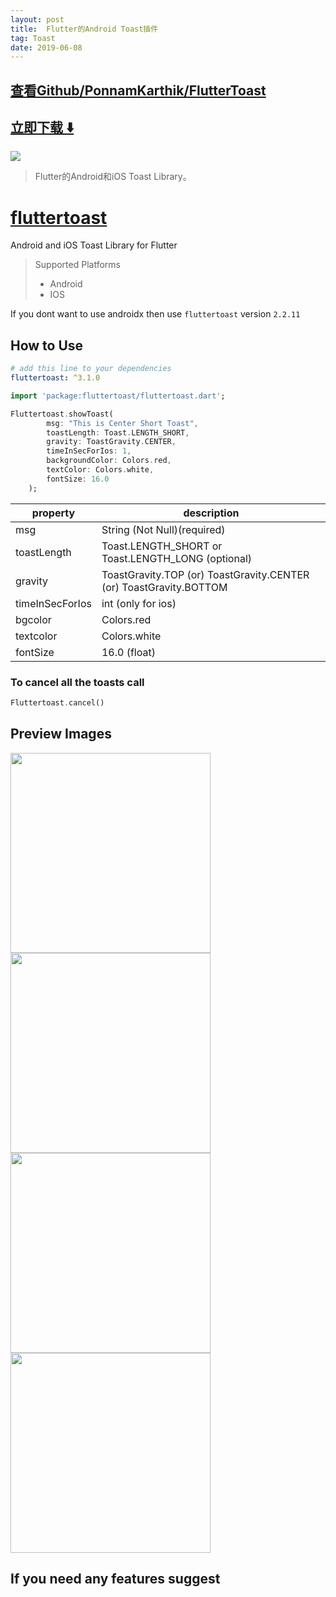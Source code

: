 ```yaml
---
layout: post
title:  Flutter的Android Toast插件
tag: Toast
date: 2019-06-08
---
```


 

## [查看Github/PonnamKarthik/FlutterToast](http://github.com/PonnamKarthik/FlutterToast)
## [立即下载 ️⬇️ ](https://codeload.github.com/PonnamKarthik/FlutterToast/zip/master) 


 
![](https://flutterawesome.com/content/images/2019/01/FlutterToast.jpg)
 
>
> Flutter的Android和iOS Toast Library。
>

 
# [fluttertoast](https://pub.dartlang.org/packages/fluttertoast)

Android and iOS Toast Library for Flutter

> Supported Platforms
>
> - Android
> - IOS

If you dont want to use androidx then use `fluttertoast` version `2.2.11`

## How to Use

```yaml
# add this line to your dependencies
fluttertoast: ^3.1.0
```

```dart
import 'package:fluttertoast/fluttertoast.dart';
```

```dart
Fluttertoast.showToast(
        msg: "This is Center Short Toast",
        toastLength: Toast.LENGTH_SHORT,
        gravity: ToastGravity.CENTER,
        timeInSecForIos: 1,
        backgroundColor: Colors.red,
        textColor: Colors.white,
        fontSize: 16.0
    );
```

| property        | description                                                        |
| --------------- | ------------------------------------------------------------------ |
| msg             | String (Not Null)(required)                                        |
| toastLength     | Toast.LENGTH_SHORT or Toast.LENGTH_LONG (optional)                 |
| gravity         | ToastGravity.TOP (or) ToastGravity.CENTER (or) ToastGravity.BOTTOM |
| timeInSecForIos | int (only for ios)                                                 |
| bgcolor         | Colors.red                                                         |
| textcolor       | Colors.white                                                       |
| fontSize        | 16.0 (float)                                                       |

### To cancel all the toasts call

```dart
Fluttertoast.cancel()
```

## Preview Images

<img src="https://raw.githubusercontent.com/PonnamKarthik/FlutterToast/master/screenshot/1.png" width="320px" />
<img src="https://raw.githubusercontent.com/PonnamKarthik/FlutterToast/master/screenshot/2.png" width="320px" />
<img src="https://raw.githubusercontent.com/PonnamKarthik/FlutterToast/master/screenshot/3.png" width="320px" />
<img src="https://raw.githubusercontent.com/PonnamKarthik/FlutterToast/master/screenshot/4.png" width="320px" />

## If you need any features suggest

